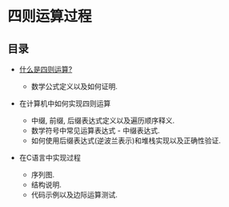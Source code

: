 # 四则运算过程

## 目录

- [什么是四则运算?](partI/Readme.md)
    - 数学公式定义以及如何证明.


- 在计算机中如何实现四则运算
    - 中缀, 前缀, 后缀表达式定义以及遍历顺序释义.
    - 数学符号中常见运算表达式 - 中缀表达式.
    - 如何使用后缀表达式(逆波兰表示)和堆栈实现以及正确性验证.


- 在C语言中实现过程
    - 序列图.
    - 结构说明.
    - 代码示例以及边际运算测试.
